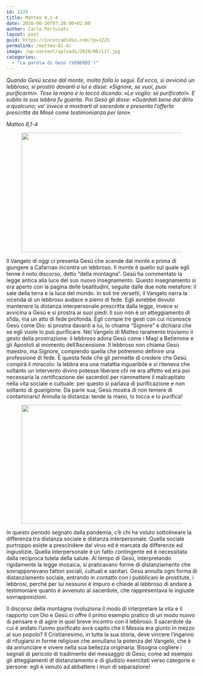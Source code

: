 ```yaml
---
id: 1225
title: Matteo 8,1-4
date: 2020-06-26T07:28:00+02:00
author: Carlo Pertusati
layout: post
guid: https://incercadidio.com/?p=1225
permalink: /matteo-81-4/
image: /wp-content/uploads/2020/06/117.jpg
categories:
  - "La parola di Gesù (VENERDI')"
---
```

_Quando Gesù scese dal monte, molta folla lo seguì. Ed ecco, si avvicinò un lebbroso, si prostrò davanti a lui e disse: «Signore, se vuoi, puoi purificarmi». Tese la mano e lo toccò dicendo: «Lo voglio: sii purificato!». E subito la sua lebbra fu guarita. Poi Gesù gli disse: «Guàrdati bene dal dirlo a qualcuno; va&#8217; invece a mostrarti al sacerdote e presenta l&#8217;offerta prescritta da Mosè come testimonianza per loro»._

<p class="has-text-align-right">
  <em>Matteo 8,1-4 </em>
</p><figure class="wp-block-image size-large is-resized">

<img src="https://incercadidio.com/wp-content/uploads/2020/06/4.jpg" alt="" class="wp-image-1227" width="511" height="315" srcset="https://incercadidio.com/wp-content/uploads/2020/06/4.jpg 383w, https://incercadidio.com/wp-content/uploads/2020/06/4-300x185.jpg 300w" sizes="(max-width: 511px) 100vw, 511px" /> </figure> 

Il Vangelo di oggi ci presenta Gesù che scende dal monte e prima di giungere a Cafarnao incontra un lebbroso. Il monte è quello sul quale egli tenne il noto discorso, detto &#8220;della montagna&#8221;. Gesù ha commentato la legge antica alla luce del suo nuovo insegnamento. Questo insegnamento si era aperto con la pagina delle beatitudini, seguite dalle due note metafore: il sale della terra e la luce del mondo. In soli tre versetti, il Vangelo narra la vicenda di un lebbroso audace e pieno di fede. Egli avrebbe dovuto mantenere la distanza interpersonale prescritta dalla legge, invece si avvicina a Gesù e si prostra ai suoi piedi. Il suo non è un atteggiamento di sfida, ma un atto di fede profonda. Egli compie tre gesti con cui riconosce Gesù come Dio: si prostra davanti a lui, lo chiama “Signore” e dichiara che se egli vuole lo può purificare. Nel Vangelo di Matteo raramente troviamo il gesto della prostrazione: il lebbroso adora Gesù come i Magi a Betlemme e gli Apostoli al momento dell’Ascensione. Il lebbroso non chiama Gesù maestro, ma Signore, compiendo quella che potremmo definire una professione di fede. È questa fede che gli permette di credere che Gesù compirà il miracolo: la lebbra era una malattia inguaribile e si riteneva che soltanto un intervento divino potesse liberare chi ne era affetto ed era poi necessaria la certificazione dei sacerdoti per riammettere il malcapitato nella vita sociale e cultuale: per questo si parlava di purificazione e non soltanto di guarigione. Da parte sua, Gesù mostra di non temere di contaminarsi! Annulla la distanza: tende la mano, lo tocca e lo purifica! <figure class="wp-block-image size-large is-resized">

<img src="https://incercadidio.com/wp-content/uploads/2020/06/3.jpg" alt="" class="wp-image-1229" width="508" height="313" srcset="https://incercadidio.com/wp-content/uploads/2020/06/3.jpg 383w, https://incercadidio.com/wp-content/uploads/2020/06/3-300x185.jpg 300w" sizes="(max-width: 508px) 100vw, 508px" /> </figure> 

In questo periodo segnato dalla pandemia, c’è chi ha voluto sottolineare la differenza tra distanza sociale e distanza interpersonale. Quella sociale purtroppo esiste a prescindere dal virus ed è marcata da differenze ed ingiustizie. Quella interpersonale è un fatto contingente ed è necessitata dalla reciproca tutela della salute. Al tempo di Gesù, interpretando rigidamente la legge mosaica, si praticavano forme di distanziamento che sovrapponevano fattori sociali, cultuali e sanitari. Gesù annulla ogni forma di distanziamento sociale, entrando in contatto con i pubblicani le prostitute, i lebbrosi, perché per lui nessuno è impuro e chiede al lebbroso di andare a testimoniare quanto è avvenuto al sacerdote, che rappresentava le ingiuste sovrapposizioni.

Il discorso della montagna rivoluziona il modo di interpretare la vita e il rapporto con Dio e Gesù ci offre il primo esempio pratico di un modo nuovo di pensare e di agire in quel breve incontro con il lebbroso. Il sacerdote da cui è andato l’uomo purificato avrà capito che il Messia era giunto in mezzo al suo popolo? Il Cristianesimo, in tutta la sua storia, deve vincere l’inganno di rifugiarsi in forme religiose che annullano la potenza del Vangelo, che è da annunciare e vivere nella sua bellezza originaria. Bisogna cogliere i segnali di pericolo di tradimento del messaggio di Gesù, come ad esempio gli atteggiamenti di distanziamento e di giudizio esercitati verso categorie o persone: egli è venuto ad abbattere i muri di separazione!